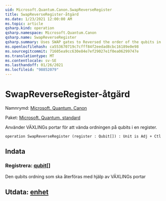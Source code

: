 ```yaml
---
uid: Microsoft.Quantum.Canon.SwapReverseRegister
title: SwapReverseRegister-åtgärd
ms.date: 1/23/2021 12:00:00 AM
ms.topic: article
qsharp.kind: operation
qsharp.namespace: Microsoft.Quantum.Canon
qsharp.name: SwapReverseRegister
qsharp.summary: Uses SWAP gates to Reversed the order of the qubits in a register.
ms.openlocfilehash: ca553670719c7cfff84f2eedad8cbc16189e0e98
ms.sourcegitcommit: 71605ea9cc630e84e7ef29027e1f0ea06299747e
ms.translationtype: MT
ms.contentlocale: sv-SE
ms.lasthandoff: 01/26/2021
ms.locfileid: "98852079"
---
```

# <a name="swapreverseregister-operation"></a>SwapReverseRegister-åtgärd

Namnrymd: [Microsoft. Quantum. Canon](xref:Microsoft.Quantum.Canon)

Paket: [Microsoft. Quantum. standard](https://nuget.org/packages/Microsoft.Quantum.Standard)


Använder VÄXLINGs portar för att vända ordningen på qubits i en register.

```qsharp
operation SwapReverseRegister (register : Qubit[]) : Unit is Adj + Ctl
```


## <a name="input"></a>Indata

### <a name="register--qubit"></a>Registrera: [qubit](xref:microsoft.quantum.lang-ref.qubit)[]

Den qubits ordning som ska återföras med hjälp av VÄXLINGs portar



## <a name="output--unit"></a>Utdata: [enhet](xref:microsoft.quantum.lang-ref.unit)

